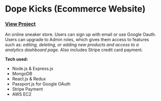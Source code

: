 # Dope Kicks (Ecommerce Website)
### <a href="https://dope-kicks.xyz">View Project</a>


An online sneaker store. Users can sign up with email or use Google Oauth. Users can upgrade to Admin roles, which gives them access to features such as: 
*editing, deleting, or adding new products and access to a analytics dashboard page*. Also includes Stripe credit card payment.


**Tech used:**
* Node.js & Express.js
* MongoDB
* React.js & Redux
* Passport.js for Google OAuth
* Stripe Payment
* AWS EC2
